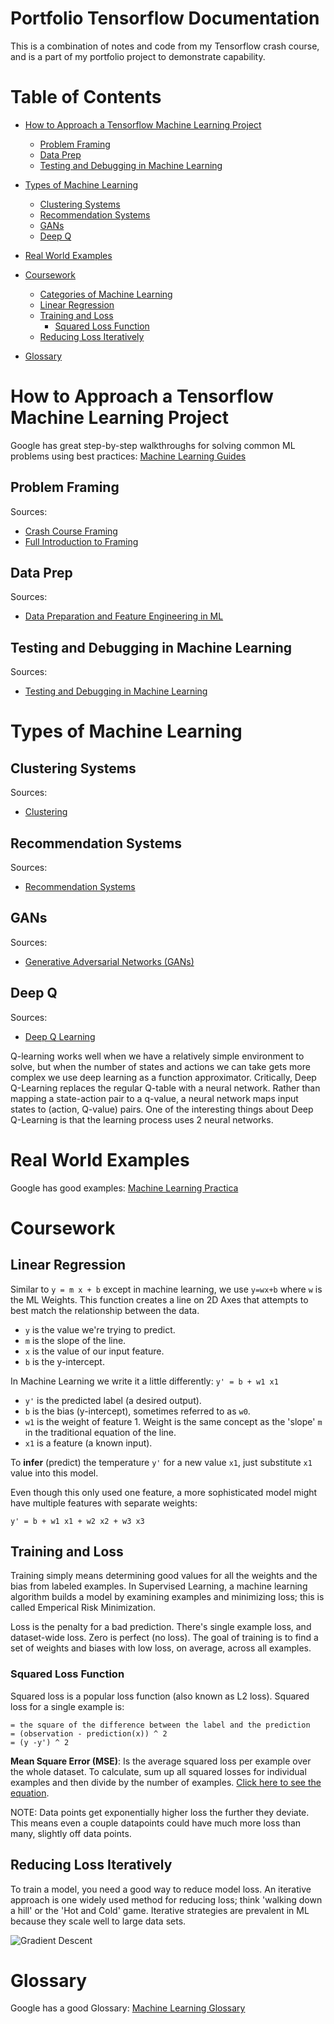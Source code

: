 # Portfolio Tensorflow Documentation
This is a combination of notes and code from my Tensorflow crash course, and is a part of my portfolio project to demonstrate
capability.

# Table of Contents
* [How to Approach a Tensorflow Machine Learning Project](#how-to-approach-a-tensorflow-machine-learning-project)
  * [Problem Framing](#problem-framing)
  * [Data Prep](#data-prep)
  * [Testing and Debugging in Machine Learning](#testing-and-debugging-in-machine-learning)
* [Types of Machine Learning](#types-of-machine-learning)
  * [Clustering Systems](#clustering-systems)
  * [Recommendation Systems](#recommendation-systems)
  * [GANs](#gans)
  * [Deep Q](#deep-q)

* [Real World Examples](#real-world-examples)

* [Coursework](#coursework)
  * [Categories of Machine Learning](#categories-of-machine-learning)
  * [Linear Regression](#linear-regression)
  * [Training and Loss](#training-and-loss)
	* [Squared Loss Function](#squared-loss-function)
  * [Reducing Loss Iteratively](#reducing-loss-iteratively)

* [Glossary](#glossary)

# How to Approach a Tensorflow Machine Learning Project
Google has great step-by-step walkthroughs for solving common ML problems using best practices: [Machine Learning Guides](https://developers.google.com/machine-learning/guides)

## Problem Framing
Sources:
* [Crash Course Framing](https://developers.google.com/machine-learning/crash-course/framing/)
* [Full Introduction to Framing](https://developers.google.com/machine-learning/problem-framing)

## Data Prep
Sources:
* [Data Preparation and Feature Engineering in ML](https://developers.google.com/machine-learning/data-prep)

## Testing and Debugging in Machine Learning
Sources:
* [Testing and Debugging in Machine Learning](https://developers.google.com/machine-learning/testing-debugging)

# Types of Machine Learning

## Clustering Systems
Sources:
* [Clustering](https://developers.google.com/machine-learning/clustering)

## Recommendation Systems
Sources:
* [Recommendation Systems](https://developers.google.com/machine-learning/recommendation)

## GANs
Sources:
* [Generative Adversarial Networks (GANs)](https://developers.google.com/machine-learning/gan)

## Deep Q
Sources:
* [Deep Q Learning](https://www.mlq.ai/deep-reinforcement-learning-q-learning/)

Q-learning works well when we have a relatively simple environment to solve, but when the number of states and actions we can take gets more complex we use deep learning as a function approximator.
Critically, Deep Q-Learning replaces the regular Q-table with a neural network.
Rather than mapping a state-action pair to a q-value, a neural network maps input states to (action, Q-value) pairs.
One of the interesting things about Deep Q-Learning is that the learning process uses 2 neural networks.

# Real World Examples
Google has good examples: [Machine Learning Practica](https://developers.google.com/machine-learning/practica)

# Coursework

## Linear Regression
Similar to `y = m x + b` except in machine learning, we use `y=wx+b` where `w` is the ML Weights. This function 
creates a line on 2D Axes that attempts to best match the relationship between the data.

* `y` is the value we're trying to predict.
* `m` is the slope of the line.
* `x` is the value of our input feature.
* `b` is the y-intercept.

In Machine Learning we write it a little differently: `y' = b + w1 x1`

* `y'` is the predicted label (a desired output).
* `b` is the bias (y-intercept), sometimes referred to as `w0`.
* `w1` is the weight of feature 1. Weight is the same concept as the 'slope' `m` in the traditional equation of the line.
* `x1` is a feature (a known input).

To **infer** (predict) the temperature `y'` for a new value `x1`, just substitute `x1` value into this model.

Even though this only used one feature, a more sophisticated model might have multiple features with separate weights:

`y' = b + w1 x1 + w2 x2 + w3 x3`

## Training and Loss
Training simply means determining good values for all the weights and the bias from labeled examples. In Supervised Learning,
a machine learning algorithm builds a model by examining examples and minimizing loss; this is called Emperical Risk Minimization.

Loss is the penalty for a bad prediction. There's single example loss, and dataset-wide loss. Zero is perfect (no loss). The goal
of training is to find a set of weights and biases with low loss, on average, across all examples.

### Squared Loss Function
Squared loss is a popular loss function (also known as L2 loss). Squared loss for a single example is:
```
= the square of the difference between the label and the prediction
= (observation - prediction(x)) ^ 2
= (y -y') ^ 2
```

**Mean Square Error (MSE)**: Is the average squared loss per example over the whole dataset. To calculate, sum up all squared
losses for individual examples and then divide by the number of examples. [Click here to see the equation](https://developers.google.com/machine-learning/crash-course/descending-into-ml/training-and-loss).

NOTE: Data points get exponentially higher loss the further they deviate. This means even a couple datapoints could have much 
more loss than many, slightly off data points.

## Reducing Loss Iteratively
To train a model, you need a good way to reduce model loss. An iterative approach is one widely used method for reducing loss;
think 'walking down a hill' or the 'Hot and Cold' game. Iterative strategies are prevalent in ML because they scale well to large
data sets.

![Gradient Descent](https://developers.google.com/machine-learning/crash-course/images/GradientDescentDiagram.svg)

# Glossary
Google has a good Glossary: [Machine Learning Glossary](https://developers.google.com/machine-learning/glossary)

